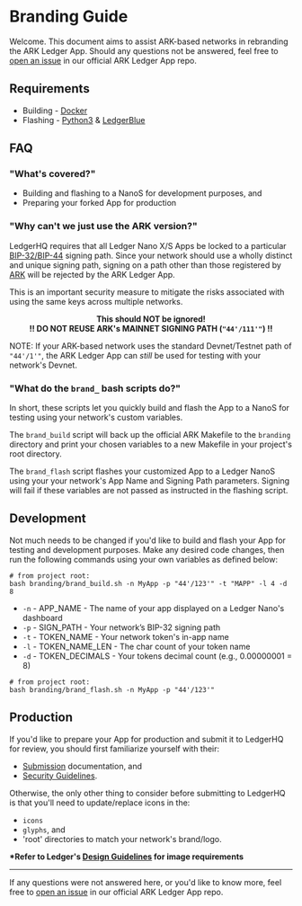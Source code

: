 
# Branding Guide

Welcome. This document aims to assist ARK-based networks in rebranding the ARK Ledger App. Should any questions not be answered, feel free to [open an issue](https://github.com/ArkEcosystem/ledger/issues/new/choose) in our official ARK Ledger App repo.

## Requirements

* Building - [Docker](https://www.docker.com/products/docker-desktop)
* Flashing - [Python3](https://www.python.org/downloads/) & [LedgerBlue](https://github.com/LedgerHQ/blue-loader-python)

## FAQ

### "What's covered?"

* Building and flashing to a NanoS for development purposes, and
* Preparing your forked App for production

### "Why can't we just use the ARK version?"

LedgerHQ requires that all Ledger Nano X/S Apps be locked to a particular [BIP-32/BIP-44](https://developers.ledger.com/docs/nano-app/secure-app/#restrict-apps-to-coin-specific-bip32-prefix) signing path. Since your network should use a wholly distinct and unique signing path, signing on a path other than those registered by [ARK](https://github.com/satoshilabs/slips/blob/master/slip-0044.md) will be rejected by the ARK Ledger App.

This is an important security measure to mitigate the risks associated with using the same keys across multiple networks.

<div style="width: 100%; float: inherit; margin: auto; text-align: center">

<b>This should NOT be ignored!</b><br>
<b>!! DO NOT REUSE ARK's MAINNET SIGNING PATH (<code>"44'/111'"</code>) !!</b>

</div>

NOTE: If your ARK-based network uses the standard Devnet/Testnet path of `"44'/1'"`, the ARK Ledger App can _still_ be used for testing with your network's Devnet.

### "What do the `brand_` bash scripts do?"

In short, these scripts let you quickly build and flash the App to a NanoS for testing using your network's custom variables.

The `brand_build` script will back up the official ARK Makefile to the `branding` directory and print your chosen variables to a new Makefile in your project's root directory.

The `brand_flash` script flashes your customized App to a Ledger NanoS using your your network's App Name and Signing Path parameters. Signing will fail if these variables are not passed as instructed in the flashing script.

## Development

Not much needs to be changed if you'd like to build and flash your App for testing and development purposes. Make any desired code changes, then run the following commands using your own variables as defined below:

```shell
# from project root:
bash branding/brand_build.sh -n MyApp -p "44'/123'" -t "MAPP" -l 4 -d 8
```

* `-n` - APP_NAME - The name of your app displayed on a Ledger Nano's dashboard
* `-p` - SIGN_PATH - Your network’s BIP-32 signing path
* `-t` - TOKEN_NAME - Your network token's in-app name
* `-l` - TOKEN_NAME_LEN - The char count of your token name
* `-d` - TOKEN_DECIMALS - Your tokens decimal count (e.g., 0.00000001 = 8)

```shell
# from project root:
bash branding/brand_flash.sh -n MyApp -p "44'/123'"
```

## Production

If you'd like to prepare your App for production and submit it to LedgerHQ for review, you should first familiarize yourself with their:

* [Submission](https://developers.ledger.com/docs/nano-app/deliverables-checklist/) documentation, and
* [Security Guidelines](https://developers.ledger.com/docs/nano-app/secure-app/).

Otherwise, the only other thing to consider before submitting to LedgerHQ is that you'll need to update/replace icons in the:

* `icons`
* `glyphs`, and
* 'root' directories to match your network's brand/logo.

**\*Refer to Ledger's [Design Guidelines](https://developers.ledger.com/docs/nano-app/design-requirements/) for image requirements**

---

If any questions were not answered here, or you'd like to know more, feel free to [open an issue](https://github.com/ArkEcosystem/ledger/issues/new/choose) in our official ARK Ledger App repo.
